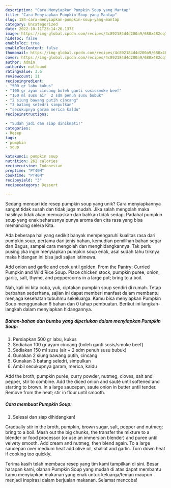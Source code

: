```yaml
---
description: "Cara Menyiapkan Pumpkin Soup yang Mantap"
title: "Cara Menyiapkan Pumpkin Soup yang Mantap"
slug: 184-cara-menyiapkan-pumpkin-soup-yang-mantap
category: Uncategorized
date: 2022-10-11T23:14:26.137Z
image: https://img-global.cpcdn.com/recipes/4c892184d4d200a9/680x482cq70/pumpkin-soup-foto-resep-utama.jpg
hideToc: false
enableToc: true
enableTocContent: false
thumbnail: https://img-global.cpcdn.com/recipes/4c892184d4d200a9/680x482cq70/pumpkin-soup-foto-resep-utama.jpg
cover: https://img-global.cpcdn.com/recipes/4c892184d4d200a9/680x482cq70/pumpkin-soup-foto-resep-utama.jpg
author: Admin
authorAv: notfound
ratingvalue: 3.6
reviewcount: 11
recipeingredient:
- "500 gr labu kukus"
- "100 gr ayam cincang boleh ganti sosissmoke beef"
- "150 ml susu air  2 sdm penuh susu bubuk"
- "2 siung bawang putih cincang"
- "3 batang seledri simpulkan"
- "secukupnya garam merica kaldu"
recipeinstructions:

- "Sudah jadi dan siap dinikmati!"
categories:
- Resep
tags:
- pumpkin
- soup

katakunci: pumpkin soup 
nutrition: 261 calories
recipecuisine: Indonesian
preptime: "PT40M"
cooktime: "PT46M"
recipeyield: "3"
recipecategory: Dessert

---
```





Sedang mencari ide resep pumpkin soup yang unik? Cara menyiapkannya sangat tidak susah dan tidak juga mudah. Jika salah mengolah maka hasilnya tidak akan memuaskan dan bahkan tidak sedap. Padahal pumpkin soup yang enak seharusnya punya aroma dan cita rasa yang bisa memancing selera Kita.





Ada beberapa hal yang sedikit banyak mempengaruhi kualitas rasa dari pumpkin soup, pertama dari jenis bahan, kemudian pemilihan bahan segar dan Bagus, sampai cara mengolah dan menghidangkannya. Tak perlu pusing jika ingin menyiapkan pumpkin soup enak,      asal sudah tahu triknya maka hidangan ini bisa jadi sajian istimewa.














Add onion and garlic and cook until golden. From the Pantry: Curried Pumpkin and Wild Rice Soup. Place chicken stock, pumpkin puree, onion, garlic, salt, thyme, and peppercorns in a large pot; bring to a boil.






Nah, kali ini kita coba, yuk, ciptakan pumpkin soup sendiri di rumah. Tetap berbahan sederhana, sajian ini dapat memberi manfaat dalam membantu menjaga kesehatan tubuhmu sekeluarga. Kamu bisa menyiapkan Pumpkin Soup menggunakan 6 bahan dan 0 tahap pembuatan. Berikut ini langkah-langkah dalam menyiapkan hidangannya.

<!--inarticleads1-->

##### Bahan-bahan dan bumbu yang diperlukan dalam menyiapkan Pumpkin Soup:

1. Persiapkan 500 gr labu, kukus
1. Sediakan 100 gr ayam cincang (boleh ganti sosis/smoke beef)
1. Sediakan 150 ml susu (air + 2 sdm penuh susu bubuk)
1. Gunakan 2 siung bawang putih, cincang
1. Gunakan 3 batang seledri, simpulkan
1. Ambil secukupnya garam, merica, kaldu


Add the broth, pumpkin purée, curry powder, nutmeg, cloves, salt and pepper, stir to combine. Add the diced onion and sauté until softened and starting to brown. In a large saucepan, saute onion in butter until tender. Remove from the heat; stir in flour until smooth. 

<!--inarticleads2-->

##### Cara membuat Pumpkin Soup:


1. Selesai dan siap dihidangkan!

Gradually stir in the broth, pumpkin, brown sugar, salt, pepper and nutmeg; bring to a boil. Mash out the big chunks, the transfer the mixture to a blender or food processor (or use an immersion blender) and puree until velvety smooth. Add cream and nutmeg, then blend again. To a large saucepan over medium heat add olive oil, shallot and garlic. Turn down heat if cooking too quickly. 

Terima kasih telah membaca resep yang tim kami tampilkan di sini. Besar harapan kami, olahan Pumpkin Soup yang mudah di atas dapat membantu kamu menyiapkan makanan yang enak untuk keluarga/teman maupun menjadi inspirasi dalam berjualan makanan. Selamat mencoba!
